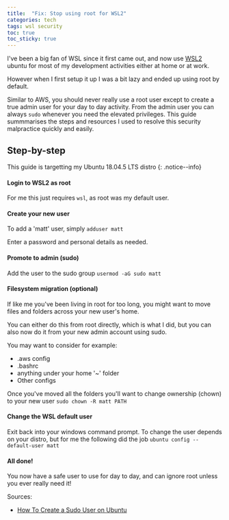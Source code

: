 ```yaml
---
title:  "Fix: Stop using root for WSL2"
categories: tech
tags: wsl security
toc: true
toc_sticky: true
---
```


I've been a big fan of WSL since it first came out, and now use [WSL2](https://docs.microsoft.com/en-us/windows/wsl/install-win10) ubuntu for most of my development activities either at home or at work.

However when I first setup it up I was a bit lazy and ended up using root by default. 

Similar to AWS, you should never really use a root user except to create a true admin user for your day to day activity. From the admin user you can always `sudo` whenever you need the elevated privileges. This guide summmarises the steps and resources I used to resolve this security malpractice quickly and easily.

## Step-by-step

This guide is targetting my Ubuntu 18.04.5 LTS distro
{: .notice--info}

#### Login to WSL2 as root

For me this just requires `wsl`, as root was my default user.

#### Create your new user

To add a 'matt' user, simply `adduser matt`

Enter a password and personal details as needed.

#### Promote to admin (sudo)

Add the user to the sudo group `usermod -aG sudo matt`

#### Filesystem migration (optional)

If like me you've been living in root for too long, you might want to move files and folders across your new user's home.

You can either do this from root directly, which is what I did, but you can also now do it from your new admin account using sudo.

You may want to consider for example:
 - .aws config
 - .bashrc
 - anything under your home '~' folder
 - Other configs

Once you've moved all the folders you'll want to change ownership (chown) to your new user `sudo chown -R matt PATH`

#### Change the WSL default user

Exit back into your windows command prompt. To change the user depends on your distro, but for me the following did the job `ubuntu config --default-user matt`

#### All done!

You now have a safe user to use for day to day, and can ignore root unless you ever really need it!

Sources:
 - [How To Create a Sudo User on Ubuntu](https://www.digitalocean.com/community/tutorials/how-to-create-a-new-sudo-enabled-user-on-ubuntu-18-04-quickstart)